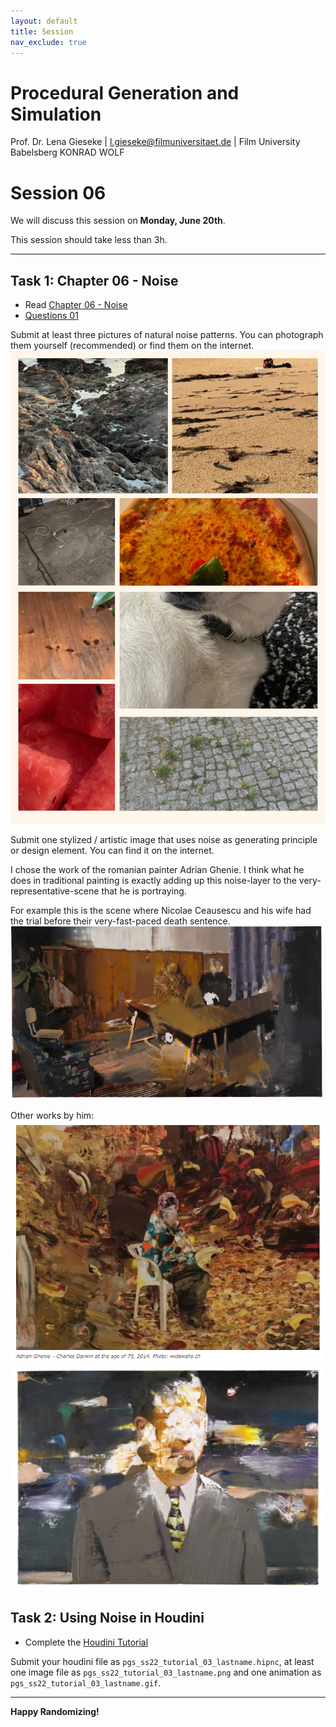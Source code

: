 ```yaml
---
layout: default
title: Session
nav_exclude: true
---
```


# Procedural Generation and Simulation

Prof. Dr. Lena Gieseke \| l.gieseke@filmuniversitaet.de \| Film University Babelsberg KONRAD WOLF

# Session 06

We will discuss this session on **Monday, June 20th**.   

This session should take less than 3h.

---

## Task 1: Chapter 06 - Noise

* Read [Chapter 06 - Noise](../../02_scripts/pgs_ss22_06_noise_script.md)
* [Questions 01](pgs_ss22_06_questions.md#chapter-06---noise)


Submit at least three pictures of natural noise patterns. You can photograph them yourself (recommended) or find them on the internet.
![](img/NOISE_MY_PICTURES.png)


Submit one stylized / artistic image that uses noise as generating principle or design element. You can find it on the internet.

I chose the work of the romanian painter Adrian Ghenie. I think what he does in traditional painting is exactly adding up this noise-layer to the very-representative-scene that he is portraying. 

For example this is the scene where Nicolae Ceausescu and his wife had the trial before their very-fast-paced death sentence. 
![](img/noise_EXAMPLE_2.png)

Other works by him:
![](img/noise_EXAMPLE_1.png)
![](img/noise_EXAMPLE_3.png)

## Task 2: Using Noise in Houdini 

* Complete the [Houdini Tutorial](pgs_ss22_tutorial_03_noise.md)


Submit your houdini file as `pgs_ss22_tutorial_03_lastname.hipnc`, at least one image file as `pgs_ss22_tutorial_03_lastname.png` and one animation as `pgs_ss22_tutorial_03_lastname.gif`.

---

**Happy Randomizing!**
